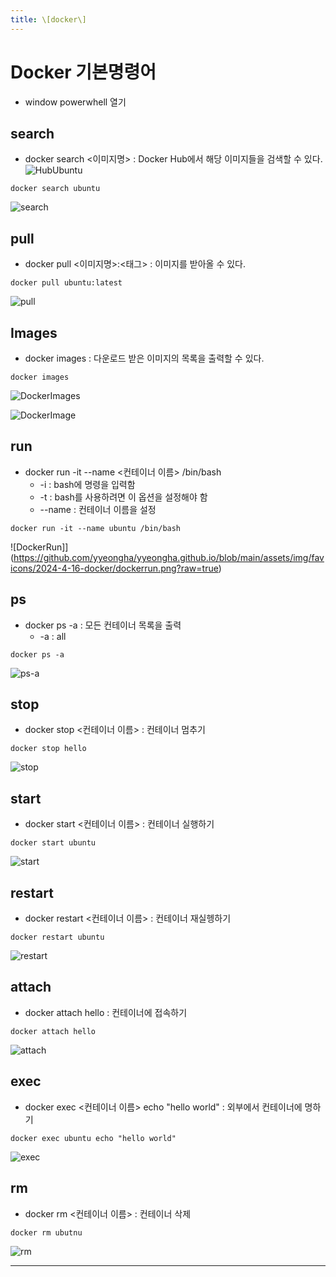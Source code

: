 ```yaml
---
title: \[docker\] 
---
```

# Docker 기본명령어
* window powerwhell 열기
  
## search
* docker search <이미지명> : Docker Hub에서 해당 이미지들을 검색할 수 있다. 
![HubUbuntu](https://github.com/yyeongha/yyeongha.github.io/blob/main/assets/img/favicons/2024-4-16-docker/%EC%8A%A4%ED%81%AC%EB%A6%B0%EC%83%B7%202024-04-16%20103026.png?raw=true)

```
docker search ubuntu
```

![search](https://github.com/yyeongha/yyeongha.github.io/blob/main/assets/img/favicons/2024-4-16-docker/search.png?raw=true)

## pull
* docker pull <이미지명>:<태그> : 이미지를 받아올 수 있다.
  
```
docker pull ubuntu:latest
```

![pull](https://github.com/yyeongha/yyeongha.github.io/blob/main/assets/img/favicons/2024-4-16-docker/pull.png?raw=true)


## Images
* docker images : 다운로드 받은 이미지의 목록을 출력할 수 있다.

```
docker images
```

![DockerImages](https://github.com/yyeongha/yyeongha.github.io/blob/main/assets/img/favicons/2024-4-16-docker/dockerimages.png?raw=true)

![DockerImage](https://github.com/yyeongha/yyeongha.github.io/blob/main/assets/img/favicons/2024-4-16-docker/dockerimage.png?raw=true)


## run
* docker run -it --name <컨테이너 이름> /bin/bash
  * -i : bash에 명령을 입력함
  * -t : bash를 사용하려면 이 옵션을 설정해야 함
  * --name : 컨테이너 이름을 설정

```
docker run -it --name ubuntu /bin/bash
```

![DockerRun]](https://github.com/yyeongha/yyeongha.github.io/blob/main/assets/img/favicons/2024-4-16-docker/dockerrun.png?raw=true)

## ps
* docker ps -a : 모든 컨테이너 목록을 출력
  * -a : all

```
docker ps -a
```
![ps-a](https://github.com/yyeongha/yyeongha.github.io/blob/main/assets/img/favicons/2024-4-16-docker/%EC%8A%A4%ED%81%AC%EB%A6%B0%EC%83%B7%202024-04-16%20103226.png?raw=true)


## stop
* docker stop <컨테이너 이름> : 컨테이너 멈추기
  
```
docker stop hello
```

![stop](https://github.com/yyeongha/yyeongha.github.io/blob/main/assets/img/favicons/2024-4-16-docker/%EC%8A%A4%ED%81%AC%EB%A6%B0%EC%83%B7%202024-04-16%20104520.png?raw=true)


## start
* docker start <컨테이너 이름> : 컨테이너 실행하기

```
docker start ubuntu
```

![start](https://github.com/yyeongha/yyeongha.github.io/blob/main/assets/img/favicons/2024-4-16-docker/%EC%8A%A4%ED%81%AC%EB%A6%B0%EC%83%B7%202024-04-16%20104603.png?raw=true)


## restart
* docker restart <컨테이너 이름> : 컨테이너 재실헹하기

```
docker restart ubuntu
```
![restart](https://github.com/yyeongha/yyeongha.github.io/blob/main/assets/img/favicons/2024-4-16-docker/%EC%8A%A4%ED%81%AC%EB%A6%B0%EC%83%B7%202024-04-16%20104617.png?raw=true)


## attach
* docker attach hello : 컨테이너에 접속하기

```
docker attach hello
```

![attach](https://github.com/yyeongha/yyeongha.github.io/blob/main/assets/img/favicons/2024-4-16-docker/%EC%8A%A4%ED%81%AC%EB%A6%B0%EC%83%B7%202024-04-16%20104636.png?raw=true)


## exec
* docker exec <컨테이너 이름> echo "hello world" : 외부에서 컨테이너에 명하기

```
docker exec ubuntu echo "hello world"
```

![exec](https://github.com/yyeongha/yyeongha.github.io/blob/main/assets/img/favicons/2024-4-16-docker/%EC%8A%A4%ED%81%AC%EB%A6%B0%EC%83%B7%202024-04-16%20104648.png?raw=true)


## rm
* docker rm <컨테이너 이름> : 컨테이너 삭제

```
docker rm ubutnu
```

![rm]()


---